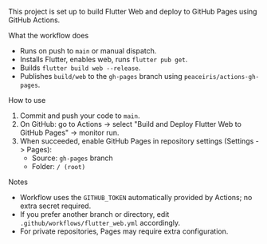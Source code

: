 This project is set up to build Flutter Web and deploy to GitHub Pages using GitHub Actions.

What the workflow does
- Runs on push to `main` or manual dispatch.
- Installs Flutter, enables web, runs `flutter pub get`.
- Builds `flutter build web --release`.
- Publishes `build/web` to the `gh-pages` branch using `peaceiris/actions-gh-pages`.

How to use
1. Commit and push your code to `main`.
2. On GitHub: go to Actions -> select "Build and Deploy Flutter Web to GitHub Pages" -> monitor run.
3. When succeeded, enable GitHub Pages in repository settings (Settings -> Pages):
   - Source: `gh-pages` branch
   - Folder: `/ (root)`

Notes
- Workflow uses the `GITHUB_TOKEN` automatically provided by Actions; no extra secret required.
- If you prefer another branch or directory, edit `.github/workflows/flutter_web.yml` accordingly.
- For private repositories, Pages may require extra configuration.
